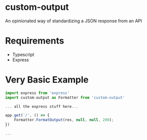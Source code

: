 # custom-output
An opinionated way of standardizing a JSON response from an API

# Requirements
* Typescript
* Express

# Very Basic Example

```typescript
import express from 'express'
import custom-output as Formatter from 'custom-output'

... all the express stuff here...

app.get('/', () => {
    Formatter.FormatOutput(res, null, null, 200);
})

...
```
